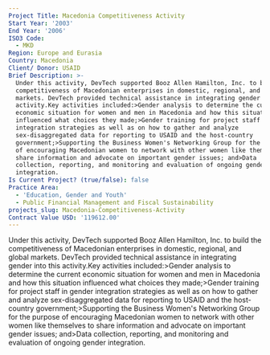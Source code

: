 ```yaml
---
Project Title: Macedonia Competitiveness Activity
Start Year: '2003'
End Year: '2006'
ISO3 Code:
  - MKD
Region: Europe and Eurasia
Country: Macedonia
Client/ Donor: USAID
Brief Description: >-
  Under this activity, DevTech supported Booz Allen Hamilton, Inc. to build the
  competitiveness of Macedonian enterprises in domestic, regional, and global
  markets. DevTech provided technical assistance in integrating gender into this
  activity.Key activities included:>Gender analysis to determine the current
  economic situation for women and men in Macedonia and how this situation
  influenced what choices they made;>Gender training for project staff in gender
  integration strategies as well as on how to gather and analyze
  sex-disaggregated data for reporting to USAID and the host-country
  government;>Supporting the Business Women's Networking Group for the purpose
  of encouraging Macedonian women to network with other women like themselves to
  share information and advocate on important gender issues; and>Data
  collection, reporting, and monitoring and evaluation of ongoing gender
  integration.
Is Current Project? (true/false): false
Practice Area:
  - 'Education, Gender and Youth'
  - Public Financial Management and Fiscal Sustainability
projects_slug: Macedonia-Competitiveness-Activity
Contract Value USD: '119612.00'
---
```

Under this activity, DevTech supported Booz Allen Hamilton, Inc. to build the competitiveness of Macedonian enterprises in domestic, regional, and global markets. DevTech provided technical assistance in integrating gender into this activity.Key activities included:>Gender analysis to determine the current economic situation for women and men in Macedonia and how this situation influenced what choices they made;>Gender training for project staff in gender integration strategies as well as on how to gather and analyze sex-disaggregated data for reporting to USAID and the host-country government;>Supporting the Business Women's Networking Group for the purpose of encouraging Macedonian women to network with other women like themselves to share information and advocate on important gender issues; and>Data collection, reporting, and monitoring and evaluation of ongoing gender integration.